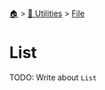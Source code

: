 <!--startTocheader-->
[🏠](../../README.md) > [🔧 Utilities](../README.md) > [File](README.md)
# List
<!--endTocheader-->
TODO: Write about `List`
<!--startTocsubtopic-->
<!--endTocsubtopic-->